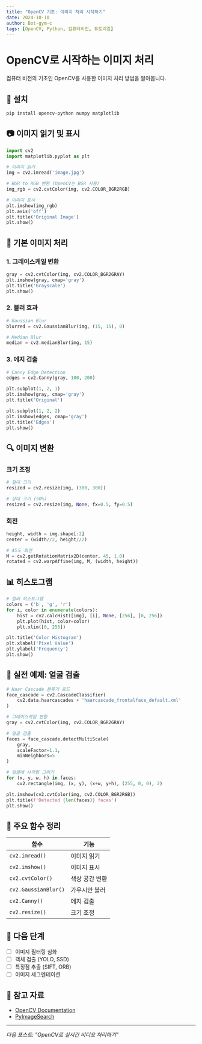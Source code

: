 ```yaml
---
title: "OpenCV 기초: 이미지 처리 시작하기"
date: 2024-10-10
author: Bot-gym-c
tags: [OpenCV, Python, 컴퓨터비전, 튜토리얼]
---
```


# OpenCV로 시작하는 이미지 처리

컴퓨터 비전의 기초인 OpenCV를 사용한 이미지 처리 방법을 알아봅니다.

## 🔧 설치

```bash
pip install opencv-python numpy matplotlib
```

## 📷 이미지 읽기 및 표시

```python
import cv2
import matplotlib.pyplot as plt

# 이미지 읽기
img = cv2.imread('image.jpg')

# BGR to RGB 변환 (OpenCV는 BGR 사용)
img_rgb = cv2.cvtColor(img, cv2.COLOR_BGR2RGB)

# 이미지 표시
plt.imshow(img_rgb)
plt.axis('off')
plt.title('Original Image')
plt.show()
```

## 🎨 기본 이미지 처리

### 1. 그레이스케일 변환

```python
gray = cv2.cvtColor(img, cv2.COLOR_BGR2GRAY)
plt.imshow(gray, cmap='gray')
plt.title('Grayscale')
plt.show()
```

### 2. 블러 효과

```python
# Gaussian Blur
blurred = cv2.GaussianBlur(img, (15, 15), 0)

# Median Blur
median = cv2.medianBlur(img, 15)
```

### 3. 에지 검출

```python
# Canny Edge Detection
edges = cv2.Canny(gray, 100, 200)

plt.subplot(1, 2, 1)
plt.imshow(gray, cmap='gray')
plt.title('Original')

plt.subplot(1, 2, 2)
plt.imshow(edges, cmap='gray')
plt.title('Edges')
plt.show()
```

## 🔍 이미지 변환

### 크기 조정

```python
# 절대 크기
resized = cv2.resize(img, (300, 300))

# 상대 크기 (50%)
resized = cv2.resize(img, None, fx=0.5, fy=0.5)
```

### 회전

```python
height, width = img.shape[:2]
center = (width//2, height//2)

# 45도 회전
M = cv2.getRotationMatrix2D(center, 45, 1.0)
rotated = cv2.warpAffine(img, M, (width, height))
```

## 📊 히스토그램

```python
# 컬러 히스토그램
colors = ('b', 'g', 'r')
for i, color in enumerate(colors):
    hist = cv2.calcHist([img], [i], None, [256], [0, 256])
    plt.plot(hist, color=color)
    plt.xlim([0, 256])

plt.title('Color Histogram')
plt.xlabel('Pixel Value')
plt.ylabel('Frequency')
plt.show()
```

## 🎯 실전 예제: 얼굴 검출

```python
# Haar Cascade 분류기 로드
face_cascade = cv2.CascadeClassifier(
    cv2.data.haarcascades + 'haarcascade_frontalface_default.xml'
)

# 그레이스케일 변환
gray = cv2.cvtColor(img, cv2.COLOR_BGR2GRAY)

# 얼굴 검출
faces = face_cascade.detectMultiScale(
    gray, 
    scaleFactor=1.1, 
    minNeighbors=5
)

# 얼굴에 사각형 그리기
for (x, y, w, h) in faces:
    cv2.rectangle(img, (x, y), (x+w, y+h), (255, 0, 0), 2)

plt.imshow(cv2.cvtColor(img, cv2.COLOR_BGR2RGB))
plt.title(f'Detected {len(faces)} faces')
plt.show()
```

## 📝 주요 함수 정리

| 함수 | 기능 |
|------|------|
| `cv2.imread()` | 이미지 읽기 |
| `cv2.imshow()` | 이미지 표시 |
| `cv2.cvtColor()` | 색상 공간 변환 |
| `cv2.GaussianBlur()` | 가우시안 블러 |
| `cv2.Canny()` | 에지 검출 |
| `cv2.resize()` | 크기 조정 |

## 🚀 다음 단계

- [ ] 이미지 필터링 심화
- [ ] 객체 검출 (YOLO, SSD)
- [ ] 특징점 추출 (SIFT, ORB)
- [ ] 이미지 세그멘테이션

## 🔗 참고 자료

- [OpenCV Documentation](https://docs.opencv.org/)
- [PyImageSearch](https://www.pyimagesearch.com/)

---

*다음 포스트: "OpenCV로 실시간 비디오 처리하기"*
